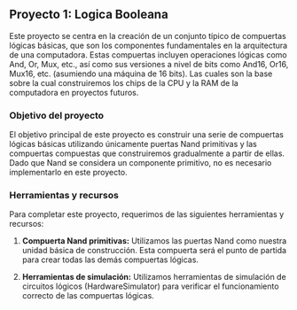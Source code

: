## Proyecto 1: Logica Booleana
Este proyecto se centra en la creación de un conjunto típico de compuertas lógicas básicas, que son los componentes fundamentales en la arquitectura de una computadora. Estas compuertas incluyen operaciones lógicas como And, Or, Mux, etc., así como sus versiones a nivel de bits como And16, Or16, Mux16, etc. (asumiendo una máquina de 16 bits). Las cuales son la base sobre la cual construiremos los chips de la CPU y la RAM de la computadora en proyectos futuros.

### Objetivo del proyecto
El objetivo principal de este proyecto es construir una serie de compuertas lógicas básicas utilizando únicamente puertas Nand primitivas y las compuertas compuestas que construiremos gradualmente a partir de ellas. Dado que Nand se considera un componente primitivo, no es necesario implementarlo en este proyecto.

### Herramientas y recursos
Para completar este proyecto, requerimos de las siguientes herramientas y recursos:

1. **Compuerta Nand primitivas:** Utilizamos las puertas Nand como nuestra unidad básica de construcción. Esta compuerta será el punto de partida para crear todas las demás compuertas lógicas.

2. **Herramientas de simulación:** Utilizamos herramientas de simulación de circuitos lógicos (HardwareSimulator) para verificar el funcionamiento correcto de las compuertas lógicas.
